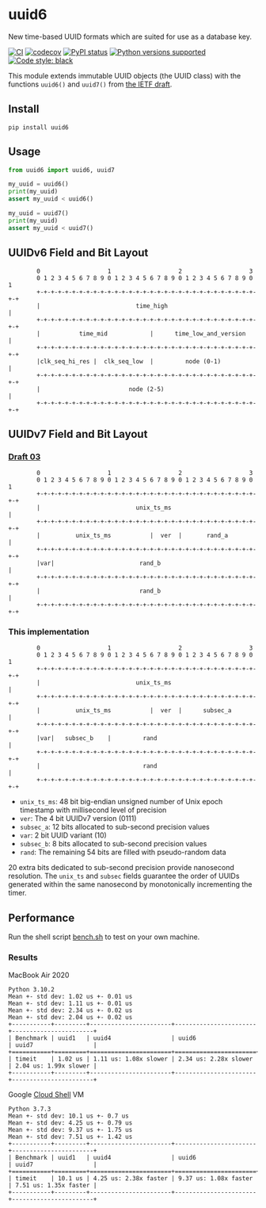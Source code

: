 # uuid6
New time-based UUID formats which are suited for use as a database key.

[![CI](https://github.com/oittaa/uuid6-python/actions/workflows/main.yml/badge.svg)](https://github.com/oittaa/uuid6-python/actions/workflows/main.yml)
[![codecov](https://codecov.io/gh/oittaa/uuid6-python/branch/main/graph/badge.svg?token=O59DZ6UWQV)](https://codecov.io/gh/oittaa/uuid6-python)
[![PyPI status](https://badge.fury.io/py/uuid6.svg)](https://pypi.org/project/uuid6/)
[![Python versions supported](https://img.shields.io/pypi/pyversions/uuid6.svg?logo=python)](https://pypi.org/project/uuid6/)
[![Code style: black](https://img.shields.io/badge/code%20style-black-000000.svg)](https://github.com/psf/black)

This module extends immutable UUID objects (the UUID class) with the functions `uuid6()` and `uuid7()` from [the IETF draft][ietf draft].

## Install

```shell
pip install uuid6
```

## Usage

```python
from uuid6 import uuid6, uuid7

my_uuid = uuid6()
print(my_uuid)
assert my_uuid < uuid6()

my_uuid = uuid7()
print(my_uuid)
assert my_uuid < uuid7()
```

## UUIDv6 Field and Bit Layout

```
        0                   1                   2                   3
        0 1 2 3 4 5 6 7 8 9 0 1 2 3 4 5 6 7 8 9 0 1 2 3 4 5 6 7 8 9 0 1
        +-+-+-+-+-+-+-+-+-+-+-+-+-+-+-+-+-+-+-+-+-+-+-+-+-+-+-+-+-+-+-+-+
        |                           time_high                           |
        +-+-+-+-+-+-+-+-+-+-+-+-+-+-+-+-+-+-+-+-+-+-+-+-+-+-+-+-+-+-+-+-+
        |           time_mid            |      time_low_and_version     |
        +-+-+-+-+-+-+-+-+-+-+-+-+-+-+-+-+-+-+-+-+-+-+-+-+-+-+-+-+-+-+-+-+
        |clk_seq_hi_res |  clk_seq_low  |         node (0-1)            |
        +-+-+-+-+-+-+-+-+-+-+-+-+-+-+-+-+-+-+-+-+-+-+-+-+-+-+-+-+-+-+-+-+
        |                         node (2-5)                            |
        +-+-+-+-+-+-+-+-+-+-+-+-+-+-+-+-+-+-+-+-+-+-+-+-+-+-+-+-+-+-+-+-+
```

## UUIDv7 Field and Bit Layout

### [Draft 03][draft 03]

```
        0                   1                   2                   3
        0 1 2 3 4 5 6 7 8 9 0 1 2 3 4 5 6 7 8 9 0 1 2 3 4 5 6 7 8 9 0 1
        +-+-+-+-+-+-+-+-+-+-+-+-+-+-+-+-+-+-+-+-+-+-+-+-+-+-+-+-+-+-+-+-+
        |                           unix_ts_ms                          |
        +-+-+-+-+-+-+-+-+-+-+-+-+-+-+-+-+-+-+-+-+-+-+-+-+-+-+-+-+-+-+-+-+
        |          unix_ts_ms           |  ver  |       rand_a          |
        +-+-+-+-+-+-+-+-+-+-+-+-+-+-+-+-+-+-+-+-+-+-+-+-+-+-+-+-+-+-+-+-+
        |var|                        rand_b                             |
        +-+-+-+-+-+-+-+-+-+-+-+-+-+-+-+-+-+-+-+-+-+-+-+-+-+-+-+-+-+-+-+-+
        |                            rand_b                             |
        +-+-+-+-+-+-+-+-+-+-+-+-+-+-+-+-+-+-+-+-+-+-+-+-+-+-+-+-+-+-+-+-+
```

### This implementation

```
        0                   1                   2                   3
        0 1 2 3 4 5 6 7 8 9 0 1 2 3 4 5 6 7 8 9 0 1 2 3 4 5 6 7 8 9 0 1
        +-+-+-+-+-+-+-+-+-+-+-+-+-+-+-+-+-+-+-+-+-+-+-+-+-+-+-+-+-+-+-+-+
        |                           unix_ts_ms                          |
        +-+-+-+-+-+-+-+-+-+-+-+-+-+-+-+-+-+-+-+-+-+-+-+-+-+-+-+-+-+-+-+-+
        |          unix_ts_ms           |  ver  |      subsec_a         |
        +-+-+-+-+-+-+-+-+-+-+-+-+-+-+-+-+-+-+-+-+-+-+-+-+-+-+-+-+-+-+-+-+
        |var|   subsec_b    |         rand                              |
        +-+-+-+-+-+-+-+-+-+-+-+-+-+-+-+-+-+-+-+-+-+-+-+-+-+-+-+-+-+-+-+-+
        |                             rand                              |
        +-+-+-+-+-+-+-+-+-+-+-+-+-+-+-+-+-+-+-+-+-+-+-+-+-+-+-+-+-+-+-+-+
```

- `unix_ts_ms`: 48 bit big-endian unsigned number of Unix epoch timestamp with millisecond level of precision
- `ver`: The 4 bit UUIDv7 version (0111)
- `subsec_a`: 12 bits allocated to sub-second precision values
- `var`: 2 bit UUID variant (10)
- `subsec_b`: 8 bits allocated to sub-second precision values
- `rand`: The remaining 54 bits are filled with pseudo-random data

 20 extra bits dedicated to sub-second precision provide nanosecond resolution. The `unix_ts` and `subsec` fields guarantee the order of UUIDs generated within the same nanosecond by monotonically incrementing the timer.

## Performance

Run the shell script [bench.sh][bench] to test on your own machine.

### Results

MacBook Air 2020
```
Python 3.10.2
Mean +- std dev: 1.02 us +- 0.01 us
Mean +- std dev: 1.11 us +- 0.01 us
Mean +- std dev: 2.34 us +- 0.02 us
Mean +- std dev: 2.04 us +- 0.02 us
+-----------+---------+-----------------------+-----------------------+-----------------------+
| Benchmark | uuid1   | uuid4                 | uuid6                 | uuid7                 |
+===========+=========+=======================+=======================+=======================+
| timeit    | 1.02 us | 1.11 us: 1.08x slower | 2.34 us: 2.28x slower | 2.04 us: 1.99x slower |
+-----------+---------+-----------------------+-----------------------+-----------------------+
```

Google [Cloud Shell][cloud shell] VM
```
Python 3.7.3
Mean +- std dev: 10.1 us +- 0.7 us
Mean +- std dev: 4.25 us +- 0.79 us
Mean +- std dev: 9.37 us +- 1.75 us
Mean +- std dev: 7.51 us +- 1.42 us
+-----------+---------+-----------------------+-----------------------+-----------------------+
| Benchmark | uuid1   | uuid4                 | uuid6                 | uuid7                 |
+===========+=========+=======================+=======================+=======================+
| timeit    | 10.1 us | 4.25 us: 2.38x faster | 9.37 us: 1.08x faster | 7.51 us: 1.35x faster |
+-----------+---------+-----------------------+-----------------------+-----------------------+
```

[ietf draft]: https://github.com/uuid6/uuid6-ietf-draft
[draft 03]: https://datatracker.ietf.org/doc/html/draft-peabody-dispatch-new-uuid-format-03#section-5.2
[cloud shell]: https://cloud.google.com/shell/docs
[bench]: https://github.com/oittaa/uuid6-python/blob/main/bench.sh
